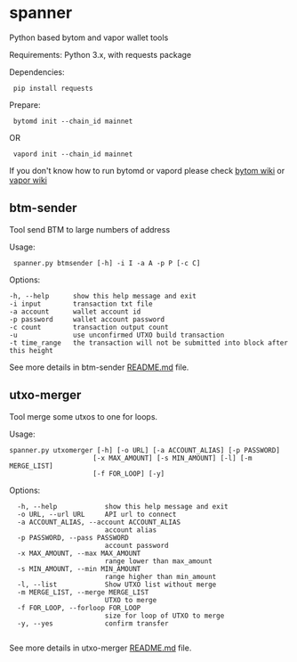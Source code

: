 # spanner
Python based bytom and vapor wallet tools

Requirements: Python 3.x, with requests package

Dependencies:
   ```
    pip install requests
   ```
Prepare:
   ```
    bytomd init --chain_id mainnet
   ```
   OR  
   ```
    vapord init --chain_id mainnet
   ```
   If you don't know how to run bytomd or vapord please check [bytom wiki](https://github.com/Bytom/bytom/wiki/Build-and-Install) or [vapor wiki](https://github.com/Bytom/vapor/wiki/Build-and-Install)

## btm-sender

Tool send BTM to large numbers of address

Usage:
   ```
    spanner.py btmsender [-h] -i I -a A -p P [-c C]
   ```
Options:
   ```
  -h, --help      show this help message and exit
  -i input        transaction txt file
  -a account      wallet account id
  -p password     wallet account password
  -c count        transaction output count
  -u              use unconfirmed UTXO build transaction
  -t time_range   the transaction will not be submitted into block after this height
  ```
See more details in btm-sender [README.md](https://github.com/Bytom/spanner/blob/master/btmsender/README.md) file.
## utxo-merger

Tool merge some utxos to one for loops.

Usage:
```
spanner.py utxomerger [-h] [-o URL] [-a ACCOUNT_ALIAS] [-p PASSWORD]
                     [-x MAX_AMOUNT] [-s MIN_AMOUNT] [-l] [-m MERGE_LIST]
                     [-f FOR_LOOP] [-y]
```
Options:
```
  -h, --help            show this help message and exit
  -o URL, --url URL     API url to connect
  -a ACCOUNT_ALIAS, --account ACCOUNT_ALIAS
                        account alias
  -p PASSWORD, --pass PASSWORD
                        account password
  -x MAX_AMOUNT, --max MAX_AMOUNT
                        range lower than max_amount
  -s MIN_AMOUNT, --min MIN_AMOUNT
                        range higher than min_amount
  -l, --list            Show UTXO list without merge
  -m MERGE_LIST, --merge MERGE_LIST
                        UTXO to merge
  -f FOR_LOOP, --forloop FOR_LOOP
                        size for loop of UTXO to merge
  -y, --yes             confirm transfer
  
  ```

See more details in utxo-merger [README.md](https://github.com/Bytom/spanner/blob/master/utxomerger/README.md) file.

